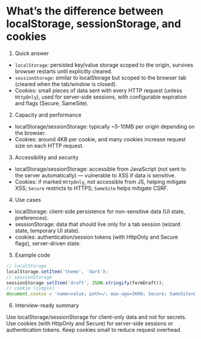 # What’s the difference between localStorage, sessionStorage, and cookies

1. Quick answer

- `localStorage`: persisted key/value storage scoped to the origin, survives browser restarts until explicitly cleared.
- `sessionStorage`: similar to localStorage but scoped to the browser tab (cleared when the tab/window is closed).
- Cookies: small pieces of data sent with every HTTP request (unless `HttpOnly`), used for server-side sessions, with configurable expiration and flags (Secure, SameSite).

2. Capacity and performance

- localStorage/sessionStorage: typically ~5-10MB per origin depending on the browser.
- Cookies: around 4KB per cookie, and many cookies increase request size on each HTTP request.

3. Accessibility and security

- localStorage/sessionStorage: accessible from JavaScript (not sent to the server automatically) — vulnerable to XSS if data is sensitive.
- Cookies: if marked `HttpOnly`, not accessible from JS, helping mitigate XSS; `Secure` restricts to HTTPS; `SameSite` helps mitigate CSRF.

4. Use cases

- localStorage: client-side persistence for non-sensitive data (UI state, preferences).
- sessionStorage: data that should live only for a tab session (wizard state, temporary UI state).
- cookies: authentication/session tokens (with HttpOnly and Secure flags), server-driven state.

5. Example code

```js
// localStorage
localStorage.setItem('theme', 'dark');
// sessionStorage
sessionStorage.setItem('draft', JSON.stringify(formDraft));
// cookie (simple)
document.cookie = 'name=value; path=/; max-age=3600; Secure; SameSite=Lax';
```

6. Interview-ready summary

Use localStorage/sessionStorage for client-only data and not for secrets. Use cookies (with HttpOnly and Secure) for server-side sessions or authentication tokens. Keep cookies small to reduce request overhead.
